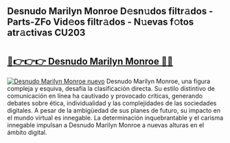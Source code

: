 ## Desnudo Marilyn Monroe D𝚎sn𝚞dos filtr𝚊dos - Parts-ZFo Vid𝚎os filtr𝚊dos - N𝚞evas f𝚘tos atr𝚊ctivas CU203

# <h2><a href="http://mb9h84.tromn.icu/?c=Desnudo+Marilyn+Monroe">🔗👉👉👉 Desnudo Marilyn Monroe 🔗🔗</a></h2>

[![Desnudo Marilyn Monroe nuevo](https://i.imgur.com/pEAQMta.gif)](http://mb9h84.tromn.icu/?c=Desnudo+Marilyn+Monroe)
Desnudo Marilyn Monroe, una figura compleja y esquiva, desafía la clasificación directa. Su estilo distintivo de comunicación en línea ha cautivado y provocado críticas, generando debates sobre ética, individualidad y las complejidades de las sociedades digitales. A pesar de la ambigüedad de sus planes de futuro, su impacto en el mundo virtual es innegable. La determinación inquebrantable y el carisma innegable impulsan a Desnudo Marilyn Monroe a nuevas alturas en el ámbito digital.
